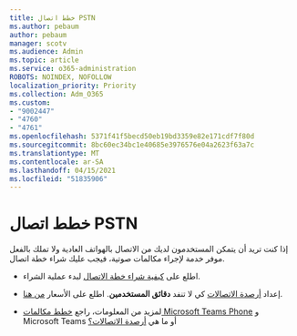 ```yaml
---
title: خطط اتصال PSTN
ms.author: pebaum
author: pebaum
manager: scotv
ms.audience: Admin
ms.topic: article
ms.service: o365-administration
ROBOTS: NOINDEX, NOFOLLOW
localization_priority: Priority
ms.collection: Adm_O365
ms.custom:
- "9002447"
- "4760"
- "4761"
ms.openlocfilehash: 5371f41f5becd50eb19bd3359e82e171cdf7f80d
ms.sourcegitcommit: 8bc60ec34bc1e40685e3976576e04a2623f63a7c
ms.translationtype: MT
ms.contentlocale: ar-SA
ms.lasthandoff: 04/15/2021
ms.locfileid: "51835906"
---
```

# <a name="pstn-calling-plans"></a>خطط اتصال PSTN

إذا كنت تريد أن يتمكن المستخدمون لديك من الاتصال بالهواتف العادية ولا تملك بالفعل موفر خدمة لإجراء مكالمات صوتية، فيجب عليك شراء خطة اتصال.

- اطلع على [كيفية شراء خطة الاتصال](https://docs.microsoft.com/MicrosoftTeams/calling-plans-for-office-365) لبدء عملية الشراء.

- إعداد [أرصدة الاتصالات](https://docs.microsoft.com/microsoftteams/set-up-communications-credits-for-your-organization) كي لا تنفد **دقائق المستخدمين**. اطلع على الأسعار [من هنا](https://products.office.com/microsoft-teams/voice-calling). 

- لمزيد من المعلومات، راجع [خطط مكالمات Microsoft Teams Phone](https://docs.microsoft.com/MicrosoftTeams/calling-plan-landing-page) و Microsoft Teams أو ما هي [أرصدة الاتصالات؟](https://docs.microsoft.com/microsoftteams/what-are-communications-credits)
